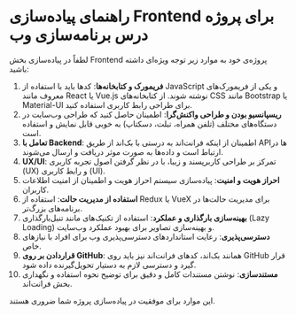 # راهنمای پیاده‌سازی Frontend برای پروژه درس برنامه‌سازی وب

لطفاً در پیاده‌سازی بخش Frontend پروژه‌ی خود به موارد زیر توجه ویژه‌ای داشته باشید:

1. **فریمورک و کتابخانه‌ها**: کدها باید با استفاده از JavaScript و یکی از فریمورک‌های معروف مانند React یا Vue.js نوشته شوند. از کتابخانه‌های CSS مانند Bootstrap یا Material-UI برای طراحی رابط کاربری استفاده کنید.
2. **ریسپانسیو بودن و طراحی واکنش‌گرا**: اطمینان حاصل کنید که طراحی وب‌سایت در دستگاه‌های مختلف (تلفن همراه، تبلت، دسکتاپ) به خوبی قابل نمایش و استفاده است.
3. **تعامل با Backend**: اطمینان از اینکه فرانت‌اند به درستی با بک‌اند از طریق API‌ها در ارتباط است و داده‌ها به صورت موثر دریافت و ارسال می‌شوند.
4. **UX/UI**: تمرکز بر طراحی کاربرپسند و زیبا، با در نظر گرفتن اصول تجربه کاربری (UX) و رابط کاربری (UI).
5. **احراز هویت و امنیت**: پیاده‌سازی سیستم احراز هویت و اطمینان از امنیت اطلاعات کاربران.
6. **استفاده از مدیریت حالت**: استفاده از Redux یا VueX برای مدیریت حالت‌ها در برنامه‌های بزرگ‌تر.
7. **بهینه‌سازی بارگذاری و عملکرد**: استفاده از تکنیک‌های مانند تنبل‌بارگذاری (Lazy Loading) و بهینه‌سازی تصاویر برای بهبود عملکرد وب‌سایت.
8. **دسترسی‌پذیری**: رعایت استانداردهای دسترسی‌پذیری وب برای افراد با نیازهای خاص.
9. **قراردادن بر روی GitHub**: همانند بک‌اند، کدهای فرانت‌اند نیز باید روی GitHub قرار گیرد و دسترسی لازم به دستیار تحویل‌گیرنده داده شود.
10. **مستندسازی**: نوشتن مستندات کامل و دقیق برای توضیح نحوه استفاده و نگهداری بخش فرانت‌اند.


این موارد برای موفقیت در پیاده‌سازی پروژه شما ضروری هستند.

